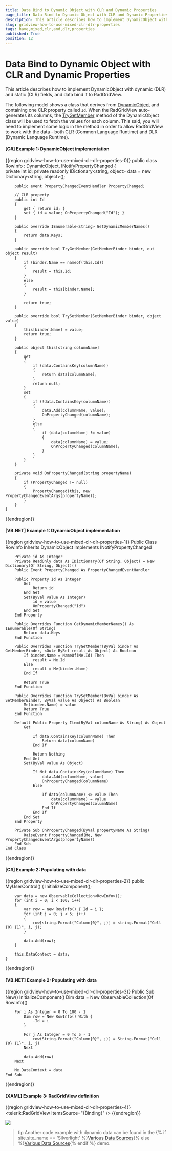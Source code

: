 ```yaml
---
title: Data Bind to Dynamic Object with CLR and Dynamic Properties
page_title: Data Bind to Dynamic Object with CLR and Dynamic Properties
description: This article describes how to implement DynamicObject with dynamic (DLR) and static (CLR) fields, and data bind it to Progress Telerik RadGridView (DataGrid).
slug: gridview-how-to-use-mixed-clr-dlr-properties
tags: have,mixed,clr,and,dlr,properties
published: True
position: 12
---
```


# Data Bind to Dynamic Object with CLR and Dynamic Properties

This article describes how to implement DynamicObject with dynamic (DLR) and static (CLR) fields, and data bind it to RadGridView.

The following model shows a class that derives from [DynamicObject](https://docs.microsoft.com/en-us/dotnet/api/system.dynamic.dynamicobject?view=netframework-4.8) and containing one CLR property called `Id`. When the RadGridView auto-generates its columns, the [TryGetMember](https://docs.microsoft.com/en-us/dotnet/api/system.dynamic.dynamicobject.trygetmember?view=netframework-4.8) method of the DynamicObject class will be used to fetch the values for each column. This said, you will need to implement some logic in the method in order to allow RadGridView to work with the data - both CLR (Common Language Runtime) and DLR (Dynamic Language Runtime).

#### __[C#] Example 1: DynamicObject implementation__
{{region gridview-how-to-use-mixed-clr-dlr-properties-0}}
	public class RowInfo : DynamicObject, INotifyPropertyChanged
	{     
		private int id;	
		private readonly IDictionary<string, object> data = new Dictionary<string, object>();
		
		public event PropertyChangedEventHandler PropertyChanged;

		// CLR property
		public int Id
        {
            get { return id; }
            set { id = value; OnPropertyChanged("Id"); }
        }

		public override IEnumerable<string> GetDynamicMemberNames()
		{
			return data.Keys;
		}

		public override bool TryGetMember(GetMemberBinder binder, out object result)
		{
			if (binder.Name == nameof(this.Id))
			{
				result = this.Id;
			}
			else
			{
				result = this[binder.Name];
			}
			
			return true;
		}

		public override bool TrySetMember(SetMemberBinder binder, object value)
		{
			this[binder.Name] = value;
			return true;
		}

		public object this[string columnName]
		{
			get
			{
				if (data.ContainsKey(columnName))
				{
					return data[columnName];
				}
				return null;
			}
			set
			{
				if (!data.ContainsKey(columnName))
				{
					data.Add(columnName, value);
					OnPropertyChanged(columnName);
				}
				else
				{
					if (data[columnName] != value)
					{
						data[columnName] = value;
						OnPropertyChanged(columnName);
					}
				}
			}
		}
		
		private void OnPropertyChanged(string propertyName)
		{
			if (PropertyChanged != null)
			{
				PropertyChanged(this, new PropertyChangedEventArgs(propertyName));
			}
		}
	}
{{endregion}}

#### __[VB.NET] Example 1: DynamicObject implementation__
{{region gridview-how-to-use-mixed-clr-dlr-properties-1}}
	Public Class RowInfo
		Inherits DynamicObject
		Implements INotifyPropertyChanged

		Private id As Integer
		Private ReadOnly data As IDictionary(Of String, Object) = New Dictionary(Of String, Object)()
		Public Event PropertyChanged As PropertyChangedEventHandler
				
		Public Property Id As Integer
			Get
				Return id
			End Get
			Set(ByVal value As Integer)
				id = value
				OnPropertyChanged("Id")
			End Set
		End Property

		Public Overrides Function GetDynamicMemberNames() As IEnumerable(Of String)
			Return data.Keys
		End Function

		Public Overrides Function TryGetMember(ByVal binder As GetMemberBinder, <Out> ByRef result As Object) As Boolean
			If binder.Name = NameOf(Me.Id) Then
				result = Me.Id
			Else
				result = Me(binder.Name)
			End If

			Return True
		End Function

		Public Overrides Function TrySetMember(ByVal binder As SetMemberBinder, ByVal value As Object) As Boolean
			Me(binder.Name) = value
			Return True
		End Function

		Default Public Property Item(ByVal columnName As String) As Object
			Get

				If data.ContainsKey(columnName) Then
					Return data(columnName)
				End If

				Return Nothing
			End Get
			Set(ByVal value As Object)

				If Not data.ContainsKey(columnName) Then
					data.Add(columnName, value)
					OnPropertyChanged(columnName)
				Else

					If data(columnName) <> value Then
						data(columnName) = value
						OnPropertyChanged(columnName)
					End If
				End If
			End Set
		End Property

		Private Sub OnPropertyChanged(ByVal propertyName As String)
			RaiseEvent PropertyChanged(Me, New PropertyChangedEventArgs(propertyName))
		End Sub
	End Class
{{endregion}}

#### __[C#] Example 2: Populating with data__
{{region gridview-how-to-use-mixed-clr-dlr-properties-2}}
	public MyUserControl()
	{
		InitializeComponent();

		var data = new ObservableCollection<RowInfo>();
		for (int i = 0; i < 100; i++)
		{
			var row = new RowInfo() { Id = i };                
			for (int j = 0; j < 5; j++)
			{
				row[string.Format("Column{0}", j)] = string.Format("Cell {0} {1}", i, j);
			}

			data.Add(row);
		}

		this.DataContext = data;
	}
{{endregion}}

#### __[VB.NET] Example 2: Populating with data__
{{region gridview-how-to-use-mixed-clr-dlr-properties-3}}
	Public Sub New()
		InitializeComponent()
		Dim data = New ObservableCollection(Of RowInfo)()

		For i As Integer = 0 To 100 - 1
			Dim row = New RowInfo() With {
				.Id = i
			}

			For j As Integer = 0 To 5 - 1
				row(String.Format("Column{0}", j)) = String.Format("Cell {0} {1}", i, j)
			Next

			data.Add(row)
		Next

		Me.DataContext = data
	End Sub
{{endregion}}

#### __[XAML] Example 3: RadGridView definition__
{{region gridview-how-to-use-mixed-clr-dlr-properties-4}}
	<telerik:RadGridView ItemsSource="{Binding}" />
{{endregion}}

![](images/gridview-how-to-use-mixed-clr-dlr-properties-0.png)

>tip Another code example with dynamic data can be found in the {% if site.site_name == 'Silverlight' %}[Various Data Sources](https://demos.telerik.com/silverlight/#GridView/DataSources){% else %}[Various Data Sources](https://demos.telerik.com/wpf){% endif %} demo.
